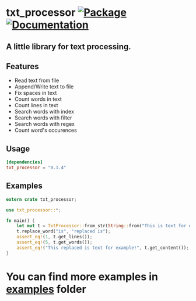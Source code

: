 # txt_processor [![Package][package-img]][package-url] [![Documentation][documentation-img]][documentation-url]

## A little library for text processing.

## Features
* Read text from file
* Append/Write text to file
* Fix spaces in text
* Count words in text
* Count lines in text
* Search words with index
* Search words with filter
* Search words with regex
* Count word's occurences

## Usage
```toml
[dependencies]
txt_processor = "0.1.4"
```
## Examples
```rust
extern crate txt_processor;

use txt_processor::*;

fn main() {
    let mut t = TxtProcessor::from_str(String::from("This is text for example!"));
    t.replace_word("is", "replaced is");
    assert_eq!(1, t.get_lines());
    assert_eq!(5, t.get_words());
    assert_eq!("This replaced is text for example!", t.get_content());
}
```

# You can find more examples in [examples](https://github.com/DaniilUbica/txt_processor/tree/master/src/examples) folder

[documentation-img]: https://docs.rs/txt_processor/badge.svg
[documentation-url]: https://docs.rs/txt_processor
[package-img]: https://img.shields.io/crates/v/txt_processor.svg
[package-url]: https://crates.io/crates/txt_processor
